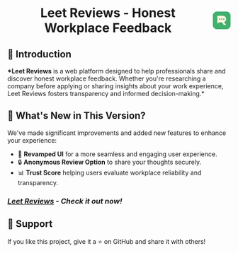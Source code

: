 <div align="center">
  <h1 style="display: flex; align-items: center; justify-content: center; gap: 10px;">
    Leet Reviews - Honest Workplace Feedback
    <img src="./readme_content/logo.png" alt="Leet Reviews Logo" width="40">
  </h1>
</div>

## 🚀 Introduction

**\*Leet Reviews** is a web platform designed to help professionals share and discover honest workplace feedback. Whether you're researching a company before applying or sharing insights about your work experience, Leet Reviews fosters transparency and informed decision-making.\*

## 🎉 What's New in This Version?

We've made significant improvements and added new features to enhance your experience:

- 🌟 **Revamped UI** for a more seamless and engaging user experience.
- 🔒 **Anonymous Review Option** to share your thoughts securely.
- 📊 **Trust Score** helping users evaluate workplace reliability and transparency.

### _[Leet Reviews](https://leet-reviews-2-0.vercel.app/) - Check it out now!_

## 🌟 Support

If you like this project, give it a ⭐ on GitHub and share it with others!
